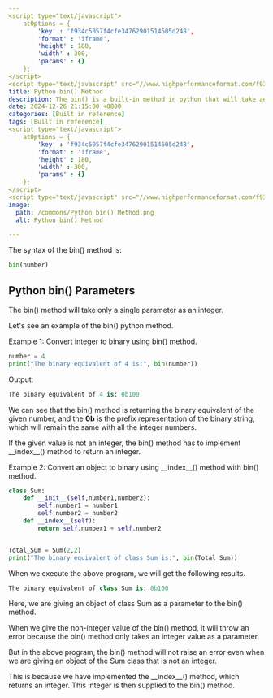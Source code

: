 ```yaml
---
<script type="text/javascript">
	atOptions = {
		'key' : 'f934c5057f4cfe34762901514605d248',
		'format' : 'iframe',
		'height' : 180,
		'width' : 300,
		'params' : {}
	};
</script>
<script type="text/javascript" src="//www.highperformanceformat.com/f934c5057f4cfe34762901514605d248/invoke.js"></script>
title: Python bin() Method
description: The bin() is a built-in method in python that will take an integer and return the given integer’s binary representation into a string format.
date: 2024-12-26 21:15:00 +0800
categories: [Built in reference]
tags: [Built in reference]
<script type="text/javascript">
	atOptions = {
		'key' : 'f934c5057f4cfe34762901514605d248',
		'format' : 'iframe',
		'height' : 180,
		'width' : 300,
		'params' : {}
	};
</script>
<script type="text/javascript" src="//www.highperformanceformat.com/f934c5057f4cfe34762901514605d248/invoke.js"></script>
image:
  path: /commons/Python bin() Method.png
  alt: Python bin() Method

---
```



The syntax of the bin() method is:

```python
bin(number)
```

## Python bin() Parameters 

The bin() method will take only a single parameter as an integer.

Let's see an example of the bin() python method.

Example 1: Convert integer to binary using bin() method.

```python
number = 4
print("The binary equivalent of 4 is:", bin(number))
```
<script type="text/javascript">
	atOptions = {
		'key' : 'f934c5057f4cfe34762901514605d248',
		'format' : 'iframe',
		'height' : 180,
		'width' : 300,
		'params' : {}
	};
</script>
<script type="text/javascript" src="//www.highperformanceformat.com/f934c5057f4cfe34762901514605d248/invoke.js"></script>
Output:

```python
The binary equivalent of 4 is: 0b100
```

We can see that the bin() method is returning the binary equivalent of the given number, and the **0b** is the prefix representation of the binary string, which will remain the same with all the integer numbers.

If the given value is not an integer, the bin() method has to implement \_\_index\_\_() method to return an integer.

Example 2: Convert an object to binary using \_\_index\_\_() method with bin() method.

```python
class Sum:
    def __init__(self,number1,number2):
        self.number1 = number1
        self.number2 = number2
    def __index__(self):
        return self.number1 + self.number2


Total_Sum = Sum(2,2)
print("The binary equivalent of class Sum is:", bin(Total_Sum))
```

When we execute the above program, we will get the following results.

```python
The binary equivalent of class Sum is: 0b100
```

Here, we are giving an object of class Sum as a parameter to the bin() method.

When we give the non-integer value of the bin() method, it will throw an error because the bin() method only takes an integer value as a parameter.

But in the above program, the bin() method will not raise an error even when we are giving an object of the Sum class that is not an integer.

This is because we have implemented the \_\_index\_\_() method, which returns an integer. This integer is then supplied to the bin() method.